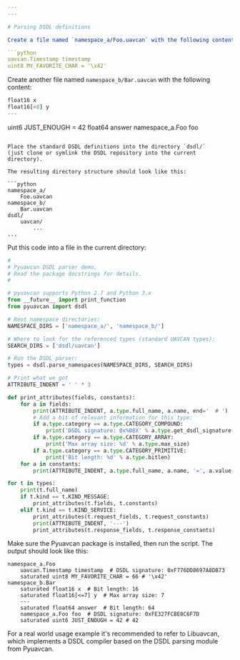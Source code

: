 ```yaml
---
---

# Parsing DSDL definitions

Create a file named `namespace_a/Foo.uavcan` with the following content:

```python
uavcan.Timestamp timestamp
uint8 MY_FAVORITE_CHAR = '\x42'
```

Create another file named `namespace_b/Bar.uavcan` with the following content:

```python
float16 x
float16[<8] y
---
```

uint6 JUST_ENOUGH = 42
float64 answer
namespace_a.Foo foo
```

Place the standard DSDL definitions into the directory `dsdl/`
(just clone or symlink the DSDL repository into the current directory).

The resulting directory structure should look like this:

```python
namespace_a/
    Foo.uavcan
namespace_b/
    Bar.uavcan
dsdl/
    uavcan/
        ...
...
```

Put this code into a file in the current directory:

```python
#
# Pyuavcan DSDL parser demo.
# Read the package docstrings for details.
#

# pyuavcan supports Python 2.7 and Python 3.x
from __future__ import print_function
from pyuavcan import dsdl

# Root namespace directories:
NAMESPACE_DIRS = ['namespace_a/', 'namespace_b/']

# Where to look for the referenced types (standard UAVCAN types):
SEARCH_DIRS = ['dsdl/uavcan']

# Run the DSDL parser:
types = dsdl.parse_namespaces(NAMESPACE_DIRS, SEARCH_DIRS)

# Print what we got
ATTRIBUTE_INDENT = ' ' * 3

def print_attributes(fields, constants):
    for a in fields:
        print(ATTRIBUTE_INDENT, a.type.full_name, a.name, end='  # ')
        # Add a bit of relevant information for this type:
        if a.type.category == a.type.CATEGORY_COMPOUND:
            print('DSDL signature: 0x%08X' % a.type.get_dsdl_signature())
        if a.type.category == a.type.CATEGORY_ARRAY:
            print('Max array size: %d' % a.type.max_size)
        if a.type.category == a.type.CATEGORY_PRIMITIVE:
            print('Bit length: %d' % a.type.bitlen)
    for a in constants:
        print(ATTRIBUTE_INDENT, a.type.full_name, a.name, '=', a.value, '#', a.init_expression)

for t in types:
    print(t.full_name)
    if t.kind == t.KIND_MESSAGE:
        print_attributes(t.fields, t.constants)
    elif t.kind == t.KIND_SERVICE:
        print_attributes(t.request_fields, t.request_constants)
        print(ATTRIBUTE_INDENT, '---')
        print_attributes(t.response_fields, t.response_constants)
```

Make sure the Pyuavcan package is installed, then run the script.
The output should look like this:

```
namespace_a.Foo
    uavcan.Timestamp timestamp  # DSDL signature: 0xF776DD8697A8DB73
    saturated uint8 MY_FAVORITE_CHAR = 66 # '\x42'
namespace_b.Bar
    saturated float16 x  # Bit length: 16
    saturated float16[<=7] y  # Max array size: 7
    ---
    saturated float64 answer  # Bit length: 64
    namespace_a.Foo foo  # DSDL signature: 0xFE327FCBE8C6F7D
    saturated uint6 JUST_ENOUGH = 42 # 42
```

For a real world usage example it's recommended to refer to Libuavcan,
which implements a DSDL compiler based on the DSDL parsing module from Pyuavcan.
